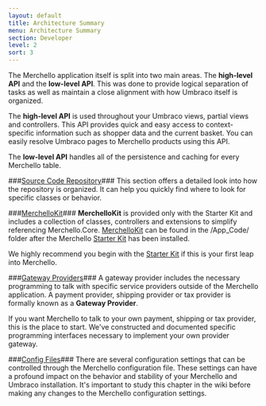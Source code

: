 ```yaml
---
layout: default
title: Architecture Summary
menu: Architecture Summary
section: Developer
level: 2
sort: 3
---
```

The Merchello application itself is split into two main areas.  The **high-level API** and the **low-level API**.  This was done to provide logical separation of tasks as well as maintain a close alignment with how Umbraco itself is organized.

The **high-level API** is used throughout your Umbraco views, partial views and controllers.   This API provides quick and easy access to context-specific information such as shopper data and the current basket.  You can easily resolve Umbraco pages to Merchello products using this API.

The **low-level API** handles all of the persistence and caching for every Merchello table.       



###[Source Code Repository](/developers/source-repository/)###
This section offers a detailed look into how the repository is organized.  It can help you quickly find where to look for specific classes or behavior.
  

###[MerchelloKit](/developers/merchello-kit/)###
**MerchelloKit** is provided only with the Starter Kit and includes a collection of classes, controllers and extensions to simplify referencing Merchello.Core.  [MerchelloKit](/developers/merchello-kit/) can be found in the /App_Code/ folder after the Merchello [Starter Kit](/starter-kit/) has been installed.  

We highly recommend you begin with the [Starter Kit](/starter-kit/) if this is your first leap into Merchello.

###[Gateway Providers](/developers/gateway-providers/)###
A gateway provider includes the necessary programming to talk with specific service providers outside of the Merchello application.   A payment provider, shipping provider or tax provider is formally known as a **Gateway Provider**.  

If you want Merchello to talk to your own payment, shipping or tax provider, this is the place to start.  We've constructed and documented specific programming interfaces necessary to implement your own provider gateway.   

###[Config Files](/developers/config-files/)###
There are several configuration settings that can be controlled through the Merchello configuration file.  These settings can have a profound impact on the behavior and stability of your Merchello and Umbraco installation.   It's important to study this chapter in the wiki before making any changes to the Merchello configuration settings.    



